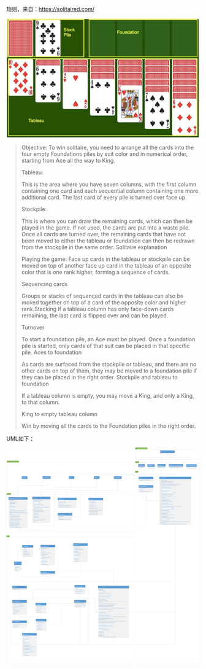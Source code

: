 规则，来自：https://solitaired.com/

![](explanation.jpg)

> Objective: To win solitaire, you need to arrange all the cards into the four empty Foundations piles by suit color and in numerical order, starting from Ace all the way to King.
>
> Tableau:
>
> This is the area where you have seven columns, with the first column containing one card and each sequential column containing one more additional card. The last card of every pile is turned over face up.
>
> Stockpile:
>
> This is where you can draw the remaining cards, which can then be played in the game. If not used, the cards are put into a waste pile. Once all cards are turned over, the remaining cards that have not been moved to either the tableau or foundation can then be redrawn from the stockpile in the same order.
> Solitaire explanation
>
> Playing the game:
> Face up cards in the tableau or stockpile can be moved on top of another face up card in the tableau of an opposite color that is one rank higher, forming a sequence of cards.
>
> Sequencing cards
>
> Groups or stacks of sequenced cards in the tableau can also be moved together on top of a card of the opposite color and higher rank.Stacking
> If a tableau column has only face-down cards remaining, the last card is flipped over and can be played.
>
> Turnover
>
> To start a foundation pile, an Ace must be played. Once a foundation pile is started, only cards of that suit can be placed in that specific pile.
> Aces to foundation
>
> As cards are surfaced from the stockpile or tableau, and there are no other cards on top of them, they may be moved to a foundation pile if they can be placed in the right order.
> Stockpile and tableau to foundation
>
> If a tableau column is empty, you may move a King, and only a King, to that column.
>
> King to empty tableau column
>
> Win by moving all the cards to the Foundation piles in the right order.



UML如下：

<img src="uml.png" style="zoom:80%;" />